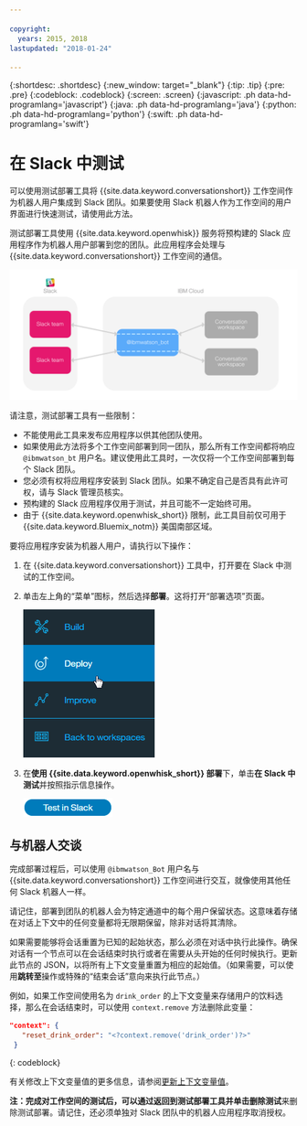 ```yaml
---

copyright:
  years: 2015, 2018
lastupdated: "2018-01-24"

---
```


{:shortdesc: .shortdesc}
{:new_window: target="_blank"}
{:tip: .tip}
{:pre: .pre}
{:codeblock: .codeblock}
{:screen: .screen}
{:javascript: .ph data-hd-programlang='javascript'}
{:java: .ph data-hd-programlang='java'}
{:python: .ph data-hd-programlang='python'}
{:swift: .ph data-hd-programlang='swift'}

# 在 Slack 中测试

可以使用测试部署工具将 {{site.data.keyword.conversationshort}} 工作空间作为机器人用户集成到 Slack 团队。如果要使用 Slack 机器人作为工作空间的用户界面进行快速测试，请使用此方法。

测试部署工具使用 {{site.data.keyword.openwhisk}} 服务将预构建的 Slack 应用程序作为机器人用户部署到您的团队。此应用程序会处理与 {{site.data.keyword.conversationshort}} 工作空间的通信。

![测试部署概述图](images/testdeploy_diagram.png)

请注意，测试部署工具有一些限制：

- 不能使用此工具来发布应用程序以供其他团队使用。
- 如果使用此方法将多个工作空间部署到同一团队，那么所有工作空间都将响应 `@ibmwatson_bt` 用户名。建议使用此工具时，一次仅将一个工作空间部署到每个 Slack 团队。
- 您必须有权将应用程序安装到 Slack 团队。如果不确定自己是否具有此许可权，请与 Slack 管理员核实。
- 预构建的 Slack 应用程序仅用于测试，并且可能不一定始终可用。
- 由于 {{site.data.keyword.openwhisk_short}} 限制，此工具目前仅可用于 {{site.data.keyword.Bluemix_notm}} 美国南部区域。

要将应用程序安装为机器人用户，请执行以下操作：

1. 在 {{site.data.keyword.conversationshort}} 工具中，打开要在 Slack 中测试的工作空间。
1. 单击左上角的“菜单”图标，然后选择**部署**。这将打开“部署选项”页面。

   ![“快速部署”菜单选项](images/deploy_menu_testdeploy.png)

1. 在**使用 {{site.data.keyword.openwhisk_short}} 部署**下，单击**在 Slack 中测试**并按照指示信息操作。

   ![“创建 Slack 测试”按钮](images/testdeploy_testinslack.png)

## 与机器人交谈

完成部署过程后，可以使用 `@ibmwatson_Bot` 用户名与 {{site.data.keyword.conversationshort}} 工作空间进行交互，就像使用其他任何 Slack 机器人一样。

请记住，部署到团队的机器人会为特定通道中的每个用户保留状态。这意味着存储在对话上下文中的任何变量都将无限期保留，除非对话将其清除。

如果需要能够将会话重置为已知的起始状态，那么必须在对话中执行此操作。确保对话有一个节点可以在会话结束时执行或者在需要从头开始的任何时候执行。更新此节点的 JSON，以将所有上下文变量重置为相应的起始值。（如果需要，可以使用**跳转至**操作或特殊的“结束会话”意向来执行此节点。）

例如，如果工作空间使用名为 `drink_order` 的上下文变量来存储用户的饮料选择，那么在会话结束时，可以使用 `context.remove` 方法删除此变量：

```json
"context": {
   "reset_drink_order": "<?context.remove('drink_order')?>"
 }
```
{: codeblock}

有关修改上下文变量值的更多信息，请参阅[更新上下文变量值](dialog-overview.html#updating-a-context-variable-value)。

**注：**完成对工作空间的测试后，可以通过返回到测试部署工具并单击**删除测试**来删除测试部署。请记住，还必须单独对 Slack 团队中的机器人应用程序取消授权。
